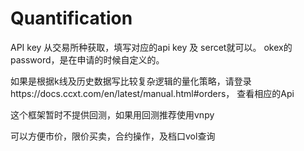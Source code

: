 # Quantification

API key 从交易所种获取，填写对应的api key 及 sercet就可以。 okex的 password，是在申请的时候自定义的。

如果是根据k线及历史数据写比较复杂逻辑的量化策略，请登录https://docs.ccxt.com/en/latest/manual.html#orders， 查看相应的Api

这个框架暂时不提供回测，如果用回测推荐使用vnpy

可以方便市价，限价买卖，合约操作，及档口vol查询
